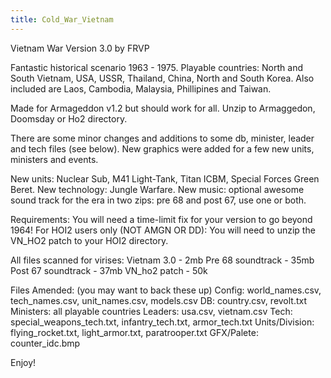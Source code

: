 ```yaml
---
title: Cold_War_Vietnam
---
```


Vietnam War Version 3.0 by FRVP

Fantastic historical scenario 1963 - 1975. Playable countries: North and South Vietnam, USA, USSR, Thailand, China, North and South Korea. Also included are Laos, Cambodia, Malaysia, Phillipines and Taiwan.

Made for Armageddon v1.2 but should work for all. Unzip to Armaggedon, Doomsday or Ho2 directory.

There are some minor changes and additions to some db, minister, leader and tech files (see below). New graphics were added for a few new units, ministers and events.

New units: Nuclear Sub, M41 Light-Tank, Titan ICBM, Special Forces Green Beret. New technology: Jungle Warfare. New music: optional awesome sound track for the era in two zips: pre 68 and post 67, use one or both.

Requirements: You will need a time-limit fix for your version to go beyond 1964! For HOI2 users only (NOT AMGN OR DD): You will need to unzip the VN_HO2 patch to your HOI2 directory.

All files scanned for virises: Vietnam 3.0 - 2mb Pre 68 soundtrack - 35mb Post 67 soundtrack - 37mb VN_ho2 patch - 50k

Files Amended: (you may want to back these up) Config: world_names.csv, tech_names.csv, unit_names.csv, models.csv DB: country.csv, revolt.txt Ministers: all playable countries Leaders: usa.csv, vietnam.csv Tech: special_weapons_tech.txt, infantry_tech.txt, armor_tech.txt Units/Division: flying_rocket.txt, light_armor.txt, paratrooper.txt GFX/Palete: counter_idc.bmp

Enjoy!
